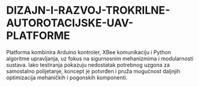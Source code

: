 # DIZAJN-I-RAZVOJ-TROKRILNE-AUTOROTACIJSKE-UAV-PLATFORME
Platforma kombinira Arduino kontroler, XBee komunikaciju i Python algoritme upravljanja, uz fokus na sigurnosnim mehanizmima i modularnosti sustava. Iako testiranja pokazuju nedostatak potrebnog uzgona za samostalno polijetanje, koncept je potvrđen i pruža mogućnost daljnjih optimizacija mehaničkih i pogonskih komponenti.
